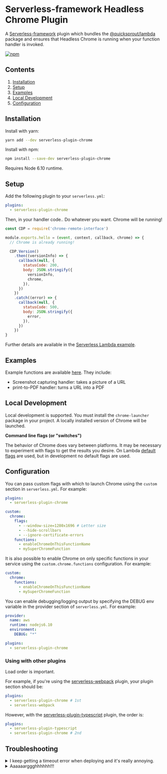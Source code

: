 # Serverless-framework Headless Chrome Plugin

A [Serverless-framework](https://github.com/serverless/serverless) plugin which bundles the [@quicksprout/lambda](/packages/lambda) package and ensures that Headless Chrome is running when your function handler is invoked.

[![npm](https://img.shields.io/npm/v/serverless-plugin-chrome.svg?style=flat-square)](https://www.npmjs.com/package/serverless-plugin-chrome)

## Contents
1. [Installation](#installation)
1. [Setup](#setup)
1. [Examples](#examples)
1. [Local Development](#local-development)
1. [Configuration](#configuration)


## Installation

Install with yarn:

```bash
yarn add --dev serverless-plugin-chrome
```

Install with npm:

```bash
npm install --save-dev serverless-plugin-chrome
```

Requires Node 6.10 runtime.


## Setup

Add the following plugin to your `serverless.yml`:

```yaml
plugins:
  - serverless-plugin-chrome
```

Then, in your handler code.. Do whatever you want. Chrome will be running!

```js
const CDP = require('chrome-remote-interface')

module.exports.hello = (event, context, callback, chrome) => {
  // Chrome is already running!

  CDP.Version()
    .then((versionInfo) => {
      callback(null, {
        statusCode: 200,
        body: JSON.stringify({
          versionInfo,
          chrome,
        }),
      })
    })
    .catch((error) => {
      callback(null, {
        statusCode: 500,
        body: JSON.stringify({
          error,
        }),
      })
    })
}
```

Further details are available in the [Serverless Lambda example](/examples/serverless-framework/aws).


## Examples

Example functions are available [here](/examples/serverless-framework). They include:

- Screenshot capturing handler: takes a picture of a URL
- print-to-PDF handler: turns a URL into a PDF


## Local Development

Local development is supported. You must install the `chrome-launcher` package in your project. A locally installed version of Chrome will be launched.

**Command line flags (or "switches")**

The behavior of Chrome does vary between platforms. It may be necessary to experiment with flags to get the results you desire. On Lambda [default flags](/packages/lambda/src/flags.js) are used, but in development no default flags are used.

## Configuration

You can pass custom flags with which to launch Chrome using the `custom` section in `serverless.yml`. For example:

```yaml
plugins:
  - serverless-plugin-chrome

custom:
  chrome:
    flags:
      - --window-size=1280x1696 # Letter size
      - --hide-scrollbars
      - --ignore-certificate-errors
    functions:
      - enableChromeOnThisFunctionName
      - mySuperChromeFunction
```

It is also possible to enable Chrome on only specific functions in your service using the `custom.chrome.functions` configuration. For example:

```yaml
custom:
  chrome:
    functions:
      - enableChromeOnThisFunctionName
      - mySuperChromeFunction
```

You can enable debugging/logging output by specifying the DEBUG env variable in the provider section of `serverless.yml`. For example:

```yaml
provider:
  name: aws
  runtime: nodejs6.10
  environment:
    DEBUG: "*"

plugins:
  - serverless-plugin-chrome
```


### Using with other plugins

Load order is important.

For example, if you're using the [serverless-webpack](https://github.com/serverless-heaven/serverless-webpack) plugin, your plugin section should be:

```yaml
plugins:
  - serverless-plugin-chrome # 1st
  - serverless-webpack
```

However, with the [serverless-plugin-typescript](https://github.com/graphcool/serverless-plugin-typescript) plugin, the order is:

```yaml
plugins:
  - serverless-plugin-typescript
  - serverless-plugin-chrome # 2nd
```


## Troubleshooting

<details id="ts-aws-client-timeout">
  <summary>I keep getting a timeout error when deploying and it's really annoying.</summary>

  Indeed, that is annoying. I've had the same problem, and so that's why it's now here in this troubleshooting section. This may be an issue in the underlying AWS SDK when using a slower Internet connection. Try changing the `AWS_CLIENT_TIMEOUT` environment variable to a higher value. For example, in your command prompt enter the following and try deploying again:

```bash
export AWS_CLIENT_TIMEOUT=3000000
```
</details>

<details id="ts-argh">
  <summary>Aaaaaarggghhhhhh!!!</summary>

  Uuurrrggghhhhhh! Have you tried [filing an Issue](https://github.com/adieuadieu/serverless-chrome/issues/new)?
</details>
